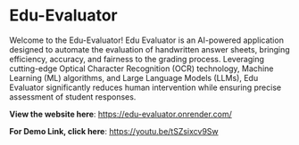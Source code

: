 # Edu-Evaluator

Welcome to the Edu-Evaluator!
Edu Evaluator is an AI-powered application designed to automate the evaluation of handwritten answer sheets, bringing efficiency, accuracy, and fairness to the grading process. Leveraging cutting-edge Optical Character Recognition (OCR) technology, Machine Learning (ML) algorithms, and Large Language Models (LLMs), Edu Evaluator significantly reduces human intervention while ensuring precise assessment of student responses.

**View the website here**: https://edu-evaluator.onrender.com/ 

**For Demo Link, click here**: https://youtu.be/tSZsixcv9Sw
